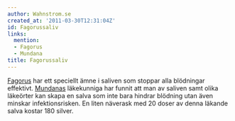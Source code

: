 ```yaml
---
author: Wahnstrom.se
created_at: '2011-03-30T12:31:04Z'
id: Fagorussaliv
links:
  mention:
  - Fagorus
  - Mundana
title: Fagorussaliv
---
```


[Fagorus] har ett speciellt ämne i saliven som stoppar alla blödningar effektivt. [Mundanas]
läkekunniga har funnit att man av saliven samt olika läkeörter kan skapa en salva som inte bara
hindrar blödning utan även minskar infektionsrisken. En liten näverask med 20 doser av denna läkande
salva kostar 180 silver.

  [Fagorus]: Fagorus
  [Mundanas]: Mundana